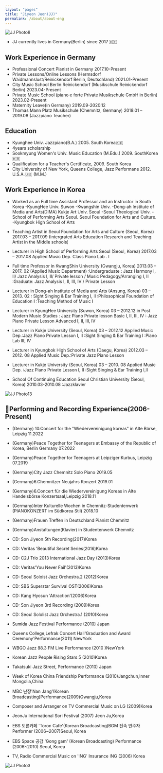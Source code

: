 ```yaml
---
layout: "pages"
title: "Jiyeon Jeon(JJ)"
permalink: /about/about-eng
---
```


<img src="https://jjmusic-online.github.io/assets/images/photo8.JPG" alt="JJ Photo8"
	title="Photo of JJ" style="min-width: 150px" />

- JJ currently lives in Germany(Berlin) since 2017 🇩🇪
## Work Experience in Germany
- Professional Concert Pianist in Germany 2017.10-Present
- Private Lessons/Online Lessons (Hermsdorf Waidmannslust/Reinickendorf Berlin, Deutschland) 2021.01-Present
- City Music School Berlin Reinickendorf (Musikschule Reinickendorf Berlin) 2023.04-Present
- Private Music School (piano e forte Private Musikschule GmbH in Berlin) 2023.02-Present
- Maternity Leave(in Germany) 2019.09-2020.12
- Thomas Mann Platz Musikschule (Chemnitz, Germany) 2018.01 – 2019.08 (Jazzpiano Teacher)

## Education
- Kyunghee Univ. Jazzpiano(B.A.) 2005. South Korea🇰🇷 
- 4years scholarship 
- Sookmyung Women's Univ. Music Education (M.Edu.) 2009. SouthKorea 🇰🇷 
- Qualification for a Teacher's Certificate, 2009. South Korea 
- City University of New York, Queens College, Jazz Performane 2012. U.S.A.🇺🇸 (M.M.) 
## Work Experience in Korea

- Worked as an Full time Assistant Professor and an Instructor in South Korea
   -KyungHee Univ. Suwon
   -Kwangshin Univ.
   -Dong-ah Institute of Media and Arts(DIMA) Kukje Art Univ. Seoul
   -Seoul Theological Univ. 
   -School of Performing Arts Seoul. Seoul Foundation for Arts and Culture.
   -Kyungbok High School of Arts


- Teaching Artist in Seoul Foundation for Arts and Culture (Seoul, Korea) 2017.03 – 2017.09 (Intergrated Arts Education Research and Teaching Artist in the Middle schools)

- Lecturer in High School of Performing Arts Seoul (Seoul, Korea) 2017.03 – 2017.08 Applied Music Dep. Class Piano Lab . I

- Full time Professor in KwangShin University (Gwangju, Korea) 2013.03 – 2017. 02 (Applied Music Department) :Undergraduate : Jazz Harmony I, II/ Jazz Analysis I, II/ Private lesson / Music Pedagogy/Arranging I, II :Graduate: Jazz Analysis I, II, III, IV / Private Lesson
- Lecturer in Dong-ah Institute of Media and Arts (Ansung, Korea)
03 – 2013. 02 : Sight Singing & Ear Training I, II :Philosophical Foundation of Education I :Teaching Method of Music I

- Lecturer in KyungHee University (Suwon, Korea)
03 – 2012.12 in Post Modern Music Studies : Jazz Piano Private lesson Basic I, II, III, IV : Jazz Piano Private Lesson Advanced I, II, III, IV

- Lecturer in Kukje University (Seoul, Korea)
03 – 2012.12 Applied Music Dep.:Jazz Piano Private Lesson I, II :Sight Singing & Ear Training I :Piano Lab III, IV

- Lecturer in Kyungbok High School of Arts (Daegu, Korea) 2012.03 – 2012. 08 Applied Music Dep.:Private Jazz Piano Lesson

- Lecturer in Kukje University (Seoul, Korea)
03 – 2010. 08 Applied Music Dep. :Jazz Piano Private Lesson I, II :Sight Singing & Ear Training I,II 

- School Of Continuing Education Seoul Christian University (Seoul, Korea) 2010.03-2010.08 :Jazzklavier


<img src="https://jjmusic-online.github.io/assets/images/jiyeonjeon.jpeg" alt="JJ Photo13"
	title="Photo of JJ" style="min-width: 150px" />

## 🎹Performing and Recording Experience(2006-Present)
- (Germany) 10.Concert for the "Wiedervereinigung koreas" in Alte Börse, Leipzig 11.2022
- (Germany)Peace Together for Teenagers at Embassy of the Republic of Korea, Berlin Germany 07.2022
- (Germany)Peace Together for Teenagers at Leipziger Kurbus, Leipzig 07.2019
- (Germany)City Jazz Chemnitz Solo Piano 2019.05
- (Germany)6.Chemnitzer Neujahrs Konzert 2019.01 
- (Germany)6.Concert für die Wiedervereinigung Koreas in Alte Handelsbörse Konzertsaal,Leipzig 2018.11
- (Germany)Inter Kulturelle Wochen in Chemnitz-Studentenwerk (PIANOKONZERT im Südkorea Stil) 2018.10
- (Germany)Frauen Treffen in Deutschland Pianist Chemnitz
- (Germany)Anstaltungen(Klavier) in Studentenwerk Chemnitz 


- CD: Son Jiyeon 5th  Recording(2017)Korea 
- CD: Veritas 'Beautiful Secret Series(2016)Korea
- CD: C2J Trio 2013 International Jazz Day (2013)Korea 
- CD: Veritas'You Never Fail'(2013)Korea 
- CD: Seoul Soloist Jazz Orchestra.2 (2012)Korea
- CD: SBS Superstar Survival OST(2006)Korea
- CD: Kang Hyosun 'Attraction'(2006)Korea 
- CD: Son Jiyeon 3rd Recording (2009)Korea
- CD: Seoul Sololist Jazz Orchestra.1 (2010)Korea

- Sumida Jazz Festival Performance (2010) Japan
- Queens College,Lefrak Concert Hall'Graduation and Award Ceremony'Performance(2011) NewYork 
- WBGO Jazz 88.3 FM Live Performance (2010 )NewYork
- Korean Jazz People Rising Stars 5 (2010)Korea
- Takatsuki Jazz Street, Performance (2010) Japan
- Week of Korea China Friendship Performance (2010)Jangchun,Inner Mongolia,China
- MBC 난장'Nan Jang'(Korean Broadcasting)Performance(2009)Gwangju,Korea
- Composer and Arranger on TV Commercial Music on LG  (2009)Korea
- JeonJu International Sori Festival (2007) Jeon Ju,Korea
- EBS 토론카페 'Toron Cafe'(Korean Broadcasting)BGM 전속 연주자 Performer (2006~2007)Seoul, Korea
- EBS Space 공감 'Gong gam' (Korean Broadcasting) Performance (2006~2010) Seoul, Korea
- TV, Radio Commercial Music on 'ING' Insurance ING (2006) Korea


<img src="https://jjmusic-online.github.io/assets/images/photo3.jpeg" alt="JJ Photo3"
	title="Photo of JJ" style="min-width: 150px" />






